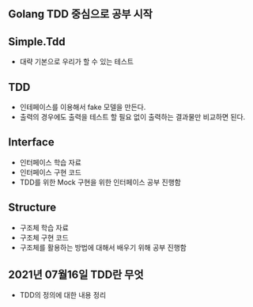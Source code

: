 ## Golang TDD 중심으로 공부 시작  
## Simple.Tdd
- 대략 기본으로 우리가 할 수 있는 테스트 
## TDD
- 인테페이스를 이용해서 fake 모델을 만든다.
- 출력의 경우에도 출력을 테스트 할 필요 없이 출력하는 결과물만 비교하면 된다.
## Interface
- 인터페이스 학습 자료 
- 인터페이스 구현 코드 
- TDD를 위한 Mock 구현을 위한 인터페이스 공부 진행함
## Structure
- 구조체 학습 자료
- 구조체 구현 코드 
- 구조체를 활용하는 방법에 대해서 배우기 위해 공부 진행함

## 2021년 07월16일 TDD란 무엇

- TDD의 정의에 대한 내용 정리 